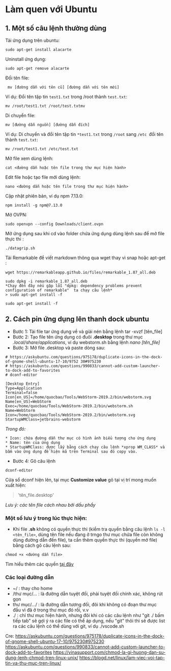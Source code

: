 # Làm quen với Ubuntu

## 1. Một số câu lệnh thường dùng 


Tải ứng dụng trên ubuntu: 
```
sudo apt-get install alacarte
```

Uninstall ứng dụng: 
```
sudo apt-get remove alacarte
```

Đổi tên file:


```
 mv [đường dẫn với tên cũ] [đường dẫn với tên mới]
```

Ví dụ: Đổi tên tập tin `test1.txt` trong /root thành `test.txt`:


```
mv /root/test1.txt /root/test.txtmv 
```

Di chuyển file:
```
mv [đường dẫn nguồn] [đường dẫn đích]
```

Ví dụ: Di chuyển và đổi tên tập tin `*test1.txt` trong `/root` sang `/etc `đổi tên thành `test.txt`: 

```
mv /root/test1.txt /etc/test.txt
```

Mở file xem dùng lệnh:
```
cat <đường dẫn hoặc tên file trong thư mục hiện hành>
```

Edit file hoặc tạo file mới dùng lệnh:
``` 
nano <đường dẫn hoặc tên file trong thư mục hiện hành>
```


Cập nhật phiên bản, ví dụ npm 7.13.0: 
```
npm install -g npm@7.13.0
```

Mở OVPN: 

```
sudo openvpn --config Downloads/client.ovpn
```


Mở ứng dụng sau khi cd vào folder chứa ứng dụng dùng lệnh sau để mở file thực thi : 
```
./datagrip.sh
```

Tải Remarkable để viết markdown thông qua wget thay vì snap hoặc apt-get :
```
wget https://remarkableapp.github.io/files/remarkable_1.87_all.deb

sudo dpkg -i remarkable_1.87_all.deb
*Chạy đến đây nếu gặp lỗi "dpkg: dependency problems prevent configuration of remarkable"  ta chạy câu lệnh*
> sudo apt-get install -f

sudo apt-get install -f
```



## 2. Cách pin ứng dụng lên thanh dock ubuntu
* Bước 1: Tải file tar ứng dụng về và giải nén bằng lệnh tar -xvzf [tên_file]
* Bước 2: Tạo file tên ứng dụng có đuôi **.desktop** trong thư mục *.local/share/applications*, ví dụ webstorm.sh bằng lệnh *nano [tên_file]*
* Bước 3: Mở file .desktop và paste dòng sau:

```
# https://askubuntu.com/questions/975178/duplicate-icons-in-the-dock-of-gnome-shell-ubuntu-17-10/9752 30#975230
# https://askubuntu.com/questions/990833/cannot-add-custom-launcher-to-dock-add-to-favorites
# dconf-editor

[Desktop Entry]
Type=Application
Terminal=false
Icon[en_US]=/home/quocbao/Tools/WebStorm-2019.2/bin/webstorm.svg
Name[en_US]=WebStorm
Exec=/home/quocbao/Tools/WebStorm-2019.2/bin/webstorm.sh
Name=WebStorm
Icon=/home/quocbao/Tools/WebStorm-2019.2/bin/webstorm.svg
StartupWMClass=jetbrains-webstorm
```

*Trong đó:*

    * Icon: chứa đường dẫn thư mục có hình ảnh biểu tượng cho ứng dụng
    * Name: tên của ứng dụng
    * StartupWMClass: được lấy bằng cách chạy câu lệnh *xprop WM_CLASS* và bấm vào ứng dụng để hiện mã trên Terminal sau đó copy vào.

* Bước 4: Gõ câu lệnh 
```
dconf-editor
```

Cửa sổ dconf hiện lên, tại mục **Customize value** gõ tại vị trí mong muốn xuất hiện:
> 'tên_file.desktop' 

 *Lưu ý: các tên file cách nhau bởi dấu phẩy*

### Một số lưu ý trong lúc thực hiện:
* Khi file **.sh** không có quyền thực thi (kiểm tra quyền bằng câu lệnh `ls -l <tên_file>`, dùng tên file nếu đang ở trngo thư mục chứa file còn không dùng đường dẫn đến file), ta cần thêm quyền thực thi (quyền mở file) bằng cách gõ câu lệnh sau:

```
chmod +x <đường dẫn file>
```
Tìm hiểu thêm các quyền [tại đây](https://blogd.net/linux/lam-viec-voi-tap-tin-va-thu-muc-tren-linux/)

### Các loại đường dẫn
* ~/ : thay cho home
* /thư mục/... : là đường dẫn tuyệt đối, phải tuyệt đối chính xác, không rút gọn
* thư mục/.../ : là đường dẫn tương đối, đôi khi không có đoạn thư mục đầu vì đã ở trong thư mục đó rồi, v.v
* ./ : chỉ thư mục hiện hành, nhưng đôi khi có các câu lệnh như "git ./ bấm tiếp tab" sẽ gợi ý ra các file có thể áp dụng, nếu "git" thôi thì sẽ được list ra các câu lệnh có thể dùng với git, ví dụ ./vscode.sh


Cre: 
https://askubuntu.com/questions/975178/duplicate-icons-in-the-dock-of-gnome-shell-ubuntu-17-10/975230#975230
https://askubuntu.com/questions/990833/cannot-add-custom-launcher-to-dock-add-to-favorites
https://vinasupport.com/chmod-la-gi-huong-dan-su-dung-lenh-chmod-tren-linux-unix/
https://blogd.net/linux/lam-viec-voi-tap-tin-va-thu-muc-tren-linux/

